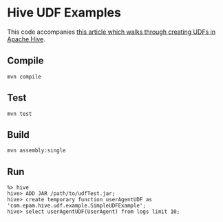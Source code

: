# Hive UDF Examples

This code accompanies [this article which walks through creating UDFs in Apache Hive][blog-post].

## Compile

```
mvn compile
```

## Test

```
mvn test
```

## Build
```
mvn assembly:single
```

## Run

```
%> hive
hive> ADD JAR /path/to/udfTest.jar;
hive> create temporary function userAgentUDF as 'com.epam.hive.udf.example.SimpleUDFExample';
hive> select userAgentUDF(UserAgent) from logs limit 10;

```






[blog-post]:http://blog.matthewrathbone.com/2013/08/10/guide-to-writing-hive-udfs.html